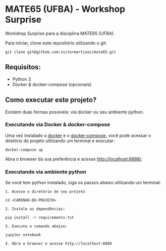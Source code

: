 # MATE65 (UFBA) - Workshop Surprise
Workshop Surprise para a disciplina MATE65 (UFBA).

Para iniciar, clone este repositório utilizando o git:

```
git clone git@github.com:victormartinez/mate65.git
```

## Requisitos:
- Python 3
- Docker & docker-compose (opcionais)

## Como executar este projeto?
Existem duas formas possíveis: via docker ou seu ambiente python.

### Executando via Docker & docker-compose
Uma vez instalado o [docker](https://www.docker.com/get-started) e o [docker-compose](https://docs.docker.com/compose/install/), você pode acessar o diretório do projeto utilizando um terminal e executar:

```
docker-compose up
```

Abra o browser da sua preferência e acesse [http://localhost:8888/](http://localhost:8888/).


### Executando via ambiente python
Se você tem python instalado, siga os passos abaixo utilizando um terminal:

```
1. Acesse o diretório do seu projeto

cd <CAMINHO-DO-PROJETO>

2. Instale as dependências:

pip install -r requirements.txt

3. Execute o comando abaixo:

jupyter notebook

4. Abra o browser e acesse http://localhost:8888
```
